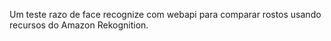 Um teste razo de face recognize com webapi para comparar rostos usando recursos do Amazon Rekognition.
